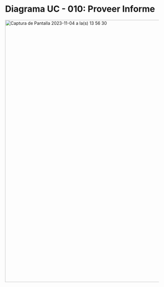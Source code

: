 # Diagrama UC - 010: Proveer Informe
<img width="858" alt="Captura de Pantalla 2023-11-04 a la(s) 13 56 30" src="https://github.com/amezcua04s/FCA-Proyecto-OO-01/assets/119078847/24411a83-7d2a-4cb2-97df-f1923b0fba00">
